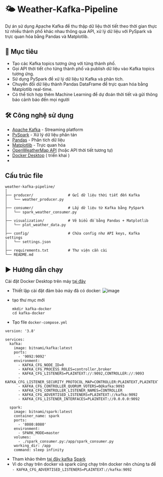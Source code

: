 # 🌤️ Weather-Kafka-Pipeline
Dự án sử dụng Apache Kafka để thu thập dữ liệu thời tiết theo thời gian thực từ nhiều thành phố khác nhau thông qua API, xử lý dữ liệu với PySpark và trực quan hóa bằng Pandas và Matplotlib.
## 📌 Mục tiêu
- Tạo các Kafka topics tương ứng với từng thành phố.
- Gọi API thời tiết cho từng thành phố và publish dữ liệu vào Kafka topics tương ứng.
- Sử dụng PySpark để xử lý dữ liệu từ Kafka và phân tích.
- Chuyển đổi dữ liệu thành Pandas DataFrame để trực quan hóa bằng Matplotlib real-time.
- Có thể tích hợp thêm Machine Learning để dự đoán thời tiết và gửi thông báo cảnh báo đến mọi người
## 🛠️ Công nghệ sử dụng
- [Apache Kafka](https://kafka.apache.org/) - Streaming platform
- [PySpark](https://spark.apache.org/docs/latest/api/python/) - Xử lý dữ liệu phân tán
- [Pandas](https://pandas.pydata.org/) - Phân tích dữ liệu
- [Matplotlib](https://matplotlib.org/) - Trực quan hóa
- [OpenWeatherMap API](https://openweathermap.org/api) (hoặc API thời tiết tương tự)
- [Docker Desktop](https://www.docker.com/products/docker-desktop/) ( triển khai ) 
- 
## Cấu trúc file 
```
weather-kafka-pipeline/
│
├── producer/                # Gửi dữ liệu thời tiết đến Kafka
│   └── weather_producer.py
│
├── consumer/                # Lấy dữ liệu từ Kafka bằng PySpark
│   └── spark_weather_consumer.py
│
├── visualization/           # Vẽ biểu đồ bằng Pandas + Matplotlib
│   └── plot_weather_data.py
│
├── config/                  # Chứa config như API keys, Kafka settings
│   └── settings.json
│
├── requirements.txt         # Thư viện cần cài
└── README.md
```
## ▶️ Hướng dẫn chạy
Cài đặt Docker Desktop trên máy [tại đây](https://www.docker.com/products/docker-desktop/)
- Thiết lập cài đặt đảm bảo máy đã có docker:
![image](https://github.com/user-attachments/assets/f1213917-a15d-4f30-b5d2-f7774fbe9da9)
- tạo thư mục mới
  
  ```
  mkdir kafka-docker
  cd kafka-docker
  ```
  
- Tạo file `docker-compose.yml`
  
```
version: '3.8'

services:
  kafka:
    image: bitnami/kafka:latest
    ports:
      - '9092:9092'
    environment:
      - KAFKA_CFG_NODE_ID=0
      - KAFKA_CFG_PROCESS_ROLES=controller,broker
      - KAFKA_CFG_LISTENERS=PLAINTEXT://:9092,CONTROLLER://:9093
      - KAFKA_CFG_LISTENER_SECURITY_PROTOCOL_MAP=CONTROLLER:PLAINTEXT,PLAINTEXT:PLAINTEXT
      - KAFKA_CFG_CONTROLLER_QUORUM_VOTERS=0@kafka:9093
      - KAFKA_CFG_CONTROLLER_LISTENER_NAMES=CONTROLLER
      - KAFKA_CFG_ADVERTISED_LISTENERS=PLAINTEXT://kafka:9092
      - KAFKA_CFG_LISTENER_INTERFACES=PLAINTEXT://0.0.0.0:9092

  spark:
    image: bitnami/spark:latest
    container_name: spark
    ports:
      - '8080:8080'
    environment:
      - SPARK_MODE=master
    volumes:
      - ./spark_consumer.py:/app/spark_consumer.py
    working_dir: /app
    command: sleep infinity
```

  - Tham khảo thêm [tại đây kafka](https://hub.docker.com/r/bitnami/kafka) [Spark](https://hub.docker.com/r/bitnami/spark)
  - Vì do chạy trên docker và spark cũng chạy trên docker nên chúng ta để `- KAFKA_CFG_ADVERTISED_LISTENERS=PLAINTEXT://kafka:9092`
  


